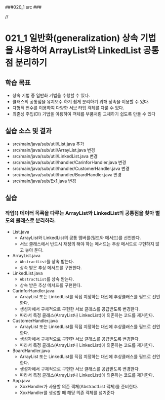 ###020_1 src ###

// 

# 021_1 일반화(generalization) 상속 기법을 사용하여 ArrayList와 LinkedList 공통점 분리하기 

## 학습 목표

- 상속 기법 중 일반화 기법을 수행할 수 있다.
- 클래스의 공통점을 유지보수 하기 쉽게 분리하기 위해 상속을 이용할 수 있다.
- 다형적 변수를 이용하여 다양한 서브 타입 객체를 다룰 수 있다.
- 의존성 주입(DI) 기법을 이용하여 객체를 부품처럼 교체하기 쉽도록 만들 수 있다

## 실습 소스 및 결과

- src/main/java/sub/util/List.java 추가
- src/main/java/sub/util/ArrayList.java 변경
- src/main/java/sub/util/LinkedList.java 변경
- src/main/java/sub/util/handler/CarinforHandler.java 변경
- src/main/java/sub/util/handler/CustomerHandler.java 변경
- src/main/java/sub/util/handler/BoardHandler.java 변경
- src/main/java/sub/Ex1.java 변경

## 실습

### 작업1) 데이터 목록을 다루는 ArrayList와 LinkedList의 공통점을 찾아 별도의 클래스로 분리하라.

- List.java
  - ArrayList와 LinkedList의 공통 멤버를(필드와 메서드)를 선언한다.
  - 서브 클래스에서 반드시 재정의 해야 하는 메서드는 추상 메서드로 구현하지 않고 놓아 둔다.
- ArrayList.java
  - `AbstractList`를 상속 받는다.
  - 상속 받은 추상 메서드를 구현한다.
- LinkedList.java
  - `AbstractList`를 상속 받는다.
  - 상속 받은 추상 메서드를 구현한다.
- CarinforHandler.java
  - ArrayList 또는 LinkedList를 직접 지정하는 대신에 추상클래스를 필드로 선언한다.
  - 생성자에서 구체적으로 구현한 서브 클래스를 공급받도록 변경한다.
  - 따라서 특정 클래스(ArrayList나 LinkedList)에 의존하는 코드를 제거한다.
- CustomerHandler.java
  - ArrayList 또는 LinkedList를 직접 지정하는 대신에 추상클래스를 필드로 선언한다.
  - 생성자에서 구체적으로 구현한 서브 클래스를 공급받도록 변경한다.
  - 따라서 특정 클래스(ArrayList나 LinkedList)에 의존하는 코드를 제거한다.
- BoardHandler.java
  - ArrayList 또는 LinkedList를 직접 지정하는 대신에 추상클래스를 필드로 선언한다.
  - 생성자에서 구체적으로 구현한 서브 클래스를 공급받도록 변경한다.
  - 따라서 특정 클래스(ArrayList나 LinkedList)에 의존하는 코드를 제거한다.
- App.java
  - XxxHandler가 사용할 의존 객체(AbstractList 객체)를 준비한다.
  - XxxHandler를 생성할 때 해당 의존 객체를 넘겨준다